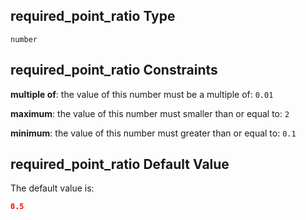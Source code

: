 ## required\_point\_ratio Type

`number`

## required\_point\_ratio Constraints

**multiple of**: the value of this number must be a multiple of: `0.01`

**maximum**: the value of this number must smaller than or equal to: `2`

**minimum**: the value of this number must greater than or equal to: `0.1`

## required\_point\_ratio Default Value

The default value is:

```json
0.5
```
